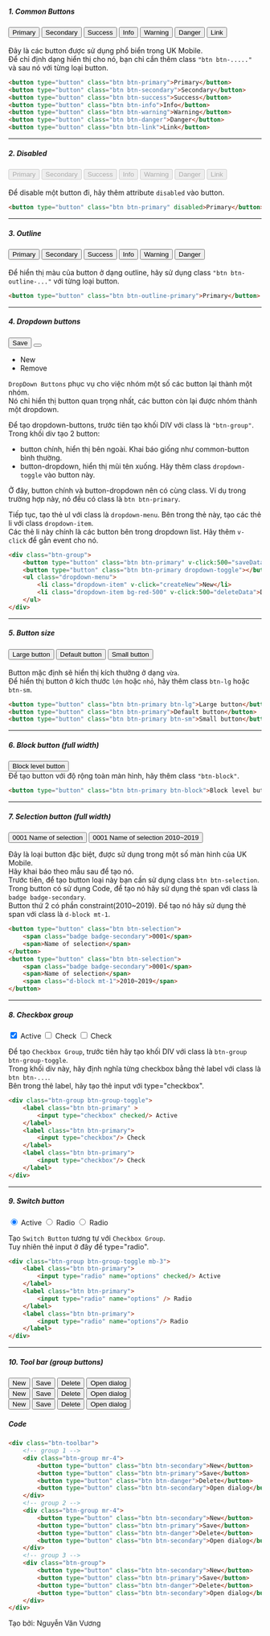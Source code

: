 

##### 1. Common Buttons
<button type="button" class="btn btn-primary">Primary</button>
<button type="button" class="btn btn-secondary">Secondary</button>
<button type="button" class="btn btn-success">Success</button>
<button type="button" class="btn btn-info">Info</button>
<button type="button" class="btn btn-warning">Warning</button>
<button type="button" class="btn btn-danger">Danger</button>
<button type="button" class="btn btn-link">Link</button>
<br><br>
Đây là các button được sử dụng phổ biển trong UK Mobile.  
Để chỉ định dạng hiển thị cho nó, bạn chỉ cần thêm class `"btn btn-....."` và sau nó với từng loại button.
```html
<button type="button" class="btn btn-primary">Primary</button>
<button type="button" class="btn btn-secondary">Secondary</button>
<button type="button" class="btn btn-success">Success</button>
<button type="button" class="btn btn-info">Info</button>
<button type="button" class="btn btn-warning">Warning</button>
<button type="button" class="btn btn-danger">Danger</button>
<button type="button" class="btn btn-link">Link</button>
```
---
##### 2. Disabled
<button type="button" class="btn btn-primary" disabled>Primary</button>
<button type="button" class="btn btn-secondary" disabled>Secondary</button>
<button type="button" class="btn btn-success" disabled>Success</button>
<button type="button" class="btn btn-info" disabled>Info</button>
<button type="button" class="btn btn-warning" disabled>Warning</button>
<button type="button" class="btn btn-danger" disabled>Danger</button>
<button type="button" class="btn btn-link" disabled>Link</button>
<br><br>
Để disable một button đi, hãy thêm attribute `disabled` vào button.
```html
<button type="button" class="btn btn-primary" disabled>Primary</button>
```
---
##### 3. Outline
<button type="button" class="btn btn-outline-primary">Primary</button>
<button type="button" class="btn btn-outline-secondary">Secondary</button>
<button type="button" class="btn btn-outline-success">Success</button>
<button type="button" class="btn btn-outline-info">Info</button>
<button type="button" class="btn btn-outline-warning">Warning</button>
<button type="button" class="btn btn-outline-danger">Danger</button>
<br><br>
Để hiển thị màu của button ở dạng outline, hãy sử dụng class `"btn btn-outline-..."` với từng loại button.
```html
<button type="button" class="btn btn-outline-primary">Primary</button>
```
---
##### 4. Dropdown buttons

<div class="btn-group">
    <button type="button" class="btn btn-primary">Save</button>
    <button type="button" class="btn btn-primary dropdown-toggle"></button>
    <ul class="dropdown-menu">
        <li class="dropdown-item">New</li>
        <li class="dropdown-item bg-red-500">Remove</li>
    </ul>
</div>

`DropDown Buttons` phục vụ cho việc nhóm một số các button lại thành một nhóm.   
Nó chỉ hiển thị button quan trọng nhất, các button còn lại được nhóm thành một dropdown.

Để tạo dropdown-buttons, trước tiên tạo khối DIV với class là `"btn-group"`.  
Trong khối div tạo 2 button:   
- button chính, hiển thị bên ngoài. Khai báo giống như common-button bình thường.
- button-dropdown, hiển thị mũi tên xuống. Hãy thêm class `dropdown-toggle` vào button này.   

Ở đây, button chính và button-dropdown nên có cùng class. Ví dụ trong trường hợp này, nó đều có class là `btn btn-primary`.  

Tiếp tục, tạo thẻ ul với class là `dropdown-menu`. Bên trong thẻ này, tạo các thẻ li với class `dropdown-item`.  
Các thẻ li này chính là các button bên trong dropdown list. Hãy thêm `v-click` để gắn event cho nó.

```html
<div class="btn-group">
    <button type="button" class="btn btn-primary" v-click:500="saveData">Save</button>
    <button type="button" class="btn btn-primary dropdown-toggle"></button>
    <ul class="dropdown-menu">
        <li class="dropdown-item" v-click="createNew">New</li>
        <li class="dropdown-item bg-red-500" v-click:500="deleteData">Delete</li>
    </ul>
</div>
```
---
##### 5. Button size
<button type="button" class="btn btn-primary btn-lg">Large button</button>
<button type="button" class="btn btn-primary">Default button</button>
<button type="button" class="btn btn-primary btn-sm">Small button</button>
<br><br>
Button mặc định sẽ hiển thị kích thưởng ở dạng `vừa`.   
Để hiển thị button ở kích thước `lớn` hoặc `nhỏ`, hãy thêm class `btn-lg` hoặc `btn-sm`.  
```html
<button type="button" class="btn btn-primary btn-lg">Large button</button>
<button type="button" class="btn btn-primary">Default button</button>
<button type="button" class="btn btn-primary btn-sm">Small button</button>
```
---
##### 6. Block button (full width)
<button type="button" class="btn btn-primary btn-block">Block level button</button>
<br>
Để tạo button với độ rộng toàn màn hình, hãy thêm class `"btn-block"`.
```html
<button type="button" class="btn btn-primary btn-block">Block level button</button>
```
---
##### 7. Selection button (full width)

<button type="button" class="btn btn-selection">
    <span class="badge badge-secondary">0001</span>
    <span>Name of selection</span>
</button>
<button type="button" class="btn btn-selection mt-2 mb-2">
    <span class="badge badge-secondary">0001</span>
    <span>Name of selection</span>
    <span class="d-block mt-1">2010~2019</span>
</button>

Đây là loại button đặc biệt, được sử dụng trong một số màn hình của UK Mobile.  
Hãy khai báo theo mẫu sau để tạo nó.  
Trước tiên, để tạo button loại này bạn cần sử dụng class `btn btn-selection`.  
Trong button có sử dụng Code, để tạo nó hãy sử dụng thẻ span với class là `badge badge-secondary`.  
Button thứ 2 có phần constraint(2010~2019). Để tạo nó hãy sử dụng thẻ span với class là `d-block mt-1`.

```html
<button type="button" class="btn btn-selection">
    <span class="badge badge-secondary">0001</span>
    <span>Name of selection</span>
</button>
<button type="button" class="btn btn-selection">
    <span class="badge badge-secondary">0001</span>
    <span>Name of selection</span>
    <span class="d-block mt-1">2010~2019</span>
</button>
```
---
##### 8. Checkbox group
<div class="btn-group btn-group-toggle mb-3">
    <label class="btn btn-primary">
        <input type="checkbox" checked> Active
    </label>
    <label class="btn btn-primary">
        <input type="checkbox"> Check
    </label>
    <label class="btn btn-primary" >
        <input type="checkbox"> Check
    </label>
</div>

Để tạo `Checkbox Group`, trước tiên hãy tạo khối DIV với class là `btn-group btn-group-toggle`.  
Trong khối div này, hãy định nghĩa từng checkbox bằng thẻ label với class là `btn btn-...`.  
Bên trong thẻ label, hãy tạo thẻ input với type="checkbox".

```html
<div class="btn-group btn-group-toggle">
    <label class="btn btn-primary" >
        <input type="checkbox" checked/> Active
    </label>
    <label class="btn btn-primary">
        <input type="checkbox"/> Check
    </label>
    <label class="btn btn-primary">
        <input type="checkbox"/> Check
    </label>
</div>
```
---
##### 9. Switch button
<div class="btn-group btn-group-toggle mb-3">
    <label class="btn btn-primary">
        <input type="radio" name="options" checked /> Active
    </label>
    <label class="btn btn-primary">
        <input type="radio" name="options"/> Radio
    </label>
    <label class="btn btn-primary">
        <input type="radio" name="options"/> Radio
    </label>
</div>

Tạo `Switch Button` tương tự với `Checkbox Group`.  
Tuy nhiên thẻ input ở đây để type="radio".

```html
<div class="btn-group btn-group-toggle mb-3">
    <label class="btn btn-primary">
        <input type="radio" name="options" checked/> Active
    </label>
    <label class="btn btn-primary">
        <input type="radio" name="options" /> Radio
    </label>
    <label class="btn btn-primary">
        <input type="radio" name="options"/> Radio
    </label>
</div>
```
---
##### 10. Tool bar (group buttons)
<div class="btn-toolbar">
    <div class="btn-group mr-4 mb-3">
        <button type="button" class="btn btn-secondary">New</button>
        <button type="button" class="btn btn-primary">Save</button>
        <button type="button" class="btn btn-danger">Delete</button>
        <button type="button" class="btn btn-secondary">Open dialog</button>
    </div>
    <div class="btn-group mr-4 mb-3">
        <button type="button" class="btn btn-secondary">New</button>
        <button type="button" class="btn btn-primary">Save</button>
        <button type="button" class="btn btn-danger">Delete</button>
        <button type="button" class="btn btn-secondary">Open dialog</button>
    </div>
    <div class="btn-group mb-3">
        <button type="button" class="btn btn-secondary">New</button>
        <button type="button" class="btn btn-primary">Save</button>
        <button type="button" class="btn btn-danger">Delete</button>
        <button type="button" class="btn btn-secondary">Open dialog</button>
    </div>
</div>

##### Code
```html
<div class="btn-toolbar">
    <!-- group 1 -->
    <div class="btn-group mr-4">
        <button type="button" class="btn btn-secondary">New</button>
        <button type="button" class="btn btn-primary">Save</button>
        <button type="button" class="btn btn-danger">Delete</button>
        <button type="button" class="btn btn-secondary">Open dialog</button>
    </div>
    <!-- group 2 -->
    <div class="btn-group mr-4">
        <button type="button" class="btn btn-secondary">New</button>
        <button type="button" class="btn btn-primary">Save</button>
        <button type="button" class="btn btn-danger">Delete</button>
        <button type="button" class="btn btn-secondary">Open dialog</button>
    </div>
    <!-- group 3 -->
    <div class="btn-group">
        <button type="button" class="btn btn-secondary">New</button>
        <button type="button" class="btn btn-primary">Save</button>
        <button type="button" class="btn btn-danger">Delete</button>
        <button type="button" class="btn btn-secondary">Open dialog</button>
    </div>
</div>
```

Tạo bởi: Nguyễn Văn Vương
